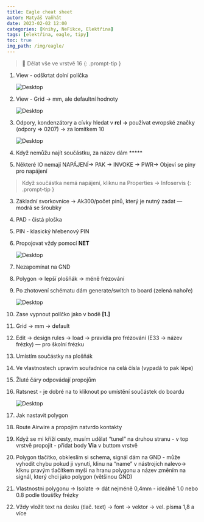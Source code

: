 ```yaml
---
title: Eagle cheat sheet
autor: Matyáš Vaňhát
date: 2023-02-02 12:00
categories: [Knihy, NeFikce, Elektřina]
tags: [elektřina, eagle, tipy]
toc: true
img_path: /img/eagle/
---
```



>🔗 Dělat vše ve vrstvě 16
{: .prompt-tip }

1. View - odškrtat dolní políčka
    
    ![Desktop](Untitled6.png)
    
2. View - Grid → mm, ale defaultní hodnoty
    
    ![Desktop](Untitled1.png)
    
3. Odpory, kondenzátory a cívky hledat v **rcl →** používat evropské značky (odpory ⇒ 0207) → za lomítkem 10

    ![Desktop](Untitled2.png)

1. Když nemůžu najít součástku, za název dám *****
2. Některé IO nemají NAPÁJENÍ→ PAK → INVOKE → PWR→ Objeví se piny pro napájení
    
>Když součástka nemá napájení, kliknu na Properties → Infoservis
{: .prompt-tip }
    
3. Základní svorkovníce → Ak300/počet pinů, který je nutný zadat — modrá se šroubky
4. PAD - čistá ploška
5. PIN - klasický hřebenový PIN
6. Propojovat vždy pomocí **NET**
    
    ![Desktop](Untitled3.png)
    
7. Nezapomínat na GND
8. Polygon → lepší plošňák → méně frézování
9. Po zhotovení schématu dám generate/switch to board (zelená nahoře) 
    
    ![Desktop](Untitled4.png)
    
10. Zase vypnout políčko jako v bodě **[1.]**
11. Grid → mm → default
12. Edit → design rules → load → pravidla pro frézování (E33 → název frézky) — pro školní frézku
13. Umístím součástky na plošňák
14. Ve vlastnostech upravím souřadnice na celá čísla (vypadá to pak lépe)
15. Žluté čáry odpovádají propojům
16. Ratsnest - je dobré na to kliknout po umístění součástek do boardu 
    
    ![Desktop](Untitled5.png)
    
17. Jak nastavit polygon
18. Route Airwire a propojím natvrdo kontakty
19. Když se mi kříží cesty, musím udělat “tunel” na druhou stranu - v top vrstvě propojit - přidat body **Via** v buttom vrstvě
20. Polygon tlačítko, obkleslím si schema, signál dám na GND - může vyhodit chybu pokud ji vynutí, klinu na “name” v nástrojích nalevo→ klknu pravým tlačítkem myši na hranu polygonu a název změním na signál, který chci jako polygon (většinou GND)
21. Vlastnostni polygonu → Isolate → dát nejméně 0,4mm - ideálně 1.0 nebo 0.8 podle tloušťky frézky
22. Vždy vložit text na desku (tlač. text) → font → vektor → vel. písma 1,8 a více